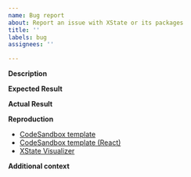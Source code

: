 ```yaml
---
name: Bug report
about: Report an issue with XState or its packages
title: ''
labels: bug
assignees: ''

---
```


**Description**
<!-- A clear and concise description of what the bug is. -->

**Expected Result**
<!-- A clear and concise description of what you expected to happen. -->

**Actual Result**
<!-- A clear and concise description of what happened instead. -->

**Reproduction**
<!-- Create a reproduction of the issue from one of the following templates: -->
- [CodeSandbox template](https://codesandbox.io/s/xstate-example-template-m4ckv)
- [CodeSandbox template (React)](https://codesandbox.io/s/xstate-react-template-3t2tg)
- [XState Visualizer](https://xstate.js.org/viz/)

**Additional context**
<!-- Add any other context about the problem here (e.g., XState version) -->

